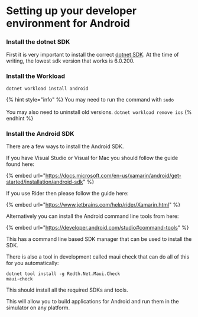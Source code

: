 # Setting up your developer environment for Android

### Install the dotnet SDK

First it is very important to install the correct [dotnet SDK](https://dotnet.microsoft.com/en-us/download/dotnet/6.0). At the time of writing, the lowest sdk version that works is 6.0.200.

### Install the Workload

```
dotnet workload install android
```

{% hint style="info" %}
You may need to run the command with `sudo`\
\
You may also need to uninstall old versions. `dotnet workload remove ios`
{% endhint %}

### Install the Android SDK

There are a few ways to install the Android SDK.

If you have Visual Studio or Visual for Mac you should follow the guide found here:

{% embed url="https://docs.microsoft.com/en-us/xamarin/android/get-started/installation/android-sdk" %}

If you use Rider then please follow the guide here:

{% embed url="https://www.jetbrains.com/help/rider/Xamarin.html" %}

Alternatively you can install the Android command line tools from here:&#x20;

{% embed url="https://developer.android.com/studio#command-tools" %}

This has a command line based SDK manager that can be used to install the SDK.

There is also a tool in development called maui check that can do all of this for you automatically:

```
dotnet tool install -g Redth.Net.Maui.Check
maui-check
```

This should install all the required SDKs and tools.



This will allow you to build applications for Android and run them in the simulator on any platform.

